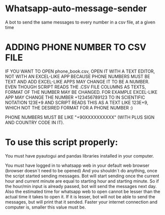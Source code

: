 # Whatsapp-auto-message-sender
A bot to send the same messages to every number in a csv file, at a given time

# ADDING PHONE NUMBER TO CSV FILE
IF YOU WANT TO OPEN phone_book.csv, OPEN IT WITH A TEXT EDITOR, NOT WITH AN EXCEL-LIKE APP BECAUSE
PHONE NUMBERS MUST BE TEXT AND ADD EXCEL-LIKE APPS MAY CHANGE IT TO BE A NUMBER.
EVEN THOUGH SCRIPT READS THE .CSV FILE COLUMNS AS TEXTS, FORMAT OF THE NUMBER MAY BE CHANGED.
FOR EXAMPLE EXCEL-LIKE APP MAY CHANGE THE NUMBER +123456789123 TO IN SCIENTIFIC NOTATION 123E+9
AND SCRIPT READS THIS AS A TEXT LIKE 123E+9, WHICH NOT THE DESIRED FORMAT FOR A PHONE NUMBER :)

PHONE NUMBERS MUST BE LIKE "+90XXXXXXXXXX" (WITH PLUS SIGN AND COUNTRY CODE IN IT).


# To use this script properly:
You must have pyautogui and pandas libraries installed in your computer.

You must have logged in to whatsapp web in your default web browser (browser doesn´t need to be opened)
And you shouldn´t do anything, once the script started sending messages.
Bot will start sending once the current hour and current minute are equal to starting hour and starting minute.
So if the hour/min input is already passed, bot will send the messages next day.
Also the estimated time for whatsapp web to open cannot be lesser than the actual time it takes to open it.
If it is lesser, bot will not be able to send the messages, but will print that it sended.
Faster your internet connection and computer is, smaller this value must be.


